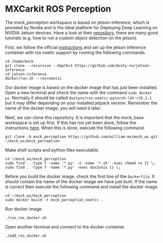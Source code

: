 # MXCarkit ROS Perception

The mxck_perception workspace is based on jetson-inference, which is provided by Nvidia and is the ideal platform for Deploying Deep Learning on NVIDIA Jetson devices. Have a look at their [repository](https://github.com/dusty-nv/jetson-inference), there are many good tutorials (e.g. how to run a custom object detection on the jetson).

First, we follow the official [instructions](https://github.com/dusty-nv/jetson-inference/blob/master/docs/aux-docker.md) and set up the jetson inference container with ros noetic support by running the following commands.

```
cd /home/mxck
git clone --recursive --depth=1 https://github.com/dusty-nv/jetson-inference
cd jetson-inference
docker/run.sh --ros=noetic
```

Our docker image is based on the docker image that has just been installed. Open a new terminal and check the name with the command ```sudo docker ps```. Normally it should be called ```dustynv/ros:noetic-pytorch-l4t-r35.2.1``` but it may differ depending on your installed jetpack version. Remember the name of the docker image, you will need it later.

Next, we can clone this repository. It is important that the mxck_base workspace is set up first. If this has not yet been done, follow the instructions [here](https://github.com/william-mx/mxck_ws). When this is done, execute the following command.

```
git clone -b mxck_perception https://github.com/william-mx/mxck_ws.git ~/mxck_ws/mxck_perception
```

Make shell scripts and python files executable.
```
cd ~/mxck_ws/mxck_perception
sudo find . -type f -name '*.py' -o -name '*.sh' -exec chmod +x {} \;
sudo find . -type f -name '*.py' -exec dos2unix {} \;
```

Before you build the docker image, check the first line of the ```Dockerfile```. It should contain the name of the docker image we have just built.
If the name is correct then execute the following command and install the docker image.
```
cd ~/mxck_ws/mxck_perception
sudo docker build -t mxck_perception_noetic .
```

Run docker image.
```
./run_ros_docker.sh
```

Open another terminal and connect to the docker container.
```
./add_ros_docker.sh
```
